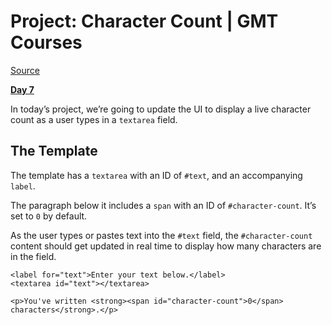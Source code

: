 # Project: Character Count | GMT Courses

[Source](https://courses.gomakethings.com/academy/2020-05/project-character-count/#play "Permalink to Project: Character Count | GMT Courses")

**[Day 7](https://courses.gomakethings.com/academy/2020-05/)**

In today’s project, we’re going to update the UI to display a live character count as a user types in a `textarea` field.

## The Template

The template has a `textarea` with an ID of `#text`, and an accompanying `label`.

The paragraph below it includes a `span` with an ID of `#character-count`. It’s set to `0` by default.

As the user types or pastes text into the `#text` field, the `#character-count` content should get updated in real time to display how many characters are in the field.

    <label for="text">Enter your text below.</label>
    <textarea id="text"></textarea>

    <p>You've written <strong><span id="character-count">0</span> characters</strong>.</p>
